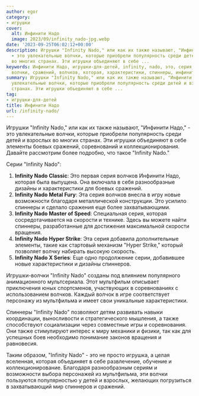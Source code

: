 ```yaml
---
author: egor
category:
- игрушки
cover:
  alt: Инфинити Надо
  image: 2023/09/infinity_nado-jpg.webp
date: '2023-09-25T06:02:12+00:00'
description: Игрушки "Infinity Nado," или как их также называют, "Инфинити Надо,"
  - это увлекательные волчки, которые приобрели популярность среди детей и взрослых
  во многих странах. Эти игрушки объединяют в себе ...
keywords: Инфинити Надо, игрушки-для-детей, infinity, nado, это, серия, игрушки, также,
  волчки, сражений, волчков, которая, характеристики, спиннеры, инфинити, детей, взрослых
summary: Игрушки "Infinity Nado," или как их также называют, "Инфинити Надо," - это
  увлекательные волчки, которые приобрели популярность среди детей и взрослых во многих
  странах. Эти игрушки объединяют в себе ...
tag:
- игрушки-для-детей
title: Инфинити Надо
url: /infinity-nado/
---
```


Игрушки "Infinity Nado," или как их также называют, "Инфинити Надо," - это увлекательные волчки, которые приобрели популярность среди детей и взрослых во многих странах. Эти игрушки объединяют в себе элементы боевых сражений, соревнований и коллекционирования. Давайте рассмотрим более подробно, что такое "Infinity Nado."

Серии "Infinity Nado":

1. **Infinity Nado Classic**: Это первая серия волчков Инфинити Надо, которая была выпущена. Она включала в себя разнообразные дизайны и характеристики для боевых сражений.
1. **Infinity Nado Metal Fury**: Эта серия волчков внесла в игру новые возможности благодаря металлической конструкции. Это усилило спиннеры и сделало сражения еще более захватывающими.
1. **Infinity Nado Master of Speed**: Специальная серия, которая сосредотачивается на скорости и технике. Здесь вы можете найти спиннеры, разработанные для достижения максимальной скорости вращения.
1. **Infinity Nado Hyper Strike**: Эта серия добавила дополнительные элементы, такие как стартовый механизм "Hyper Strike," который позволяет волчку набирать высокую скорость.
1. **Infinity Nado X Series**: Еще одно продолжение серии, добавившее новые характеристики и дизайны спиннеров.

Игрушки-волчки "Infinity Nado" созданы под влиянием популярного анимационного мультсериала. Этот мультфильм описывает приключения юных спортсменов, участвующих в соревнованиях с использованием волчков. Каждый волчок в игре соответствует персонажу из мультфильма и имеет свои уникальные характеристики.

Спиннеры "Infinity Nado" позволяют детям развивать навыки координации, выносливости и стратегического мышления, а также способствуют социализации через совместные игры и соревнования. Они также стимулируют интерес к миру механики и физики, так как для успешных боев необходимо понимание законов вращения и равновесия.

Таким образом, "Infinity Nado" - это не просто игрушка, а целая вселенная, которая объединяет в себе развлечение, обучение и коллекционирование. Благодаря разнообразным сериям и возможности выбора персонажей из мультфильма, эти волчки пользуются популярностью у детей и взрослых, желающих погрузиться в захватывающий мир спиннеров и сражений.